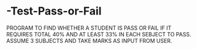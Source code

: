 # -Test-Pass-or-Fail
PROGRAM TO FIND WHETHER A STUDENT IS PASS OR FAIL IF IT REQUIRES TOTAL 40% AND AT LEAST 33% IN EACH SEBJECT TO PASS. ASSUME 3 SUBJECTS AND TAKE MARKS AS INPUT FROM USER.
